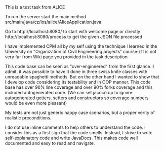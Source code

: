 This is a test task from ALICE

To run the server start the main method src/main/java/cz/los/alice/AliceApplication.java

Go to http://localhost:8080/ to start with welcome page or directly http://localhost:8080/process to get
the given JSON file processed

I have implemented CPM all by my self using the technique I learned in the University on
"Organization of Civil Engineering projects" course:)
It is not very far from Wiki page you provided in the task description

This code base can be seen as "over-engineered" from the first glance. I admit, it was possible to have it done in three
swiss knife classes with unreadable spaghetti methods. But on the other hand I wanted to show that I develop code
considering its testability and in OOP manner.
This code base has over 90% line coverage and over 90% forks coverage and this included autogenerated code.
(We can set jacoco up to ignore autogenerated getters, setters and constructors so coverage numbers would be even more
pleasant)

My tests are not just generic happy case scenarios, but a proper verity of realistic preconditions.

I do not use inline comments to help others to understand the code. I consider this as a first sign that the code smells.
Instead, I strive to write self-explanatory code and write JavaDocs. This makes code well documented and easy to read
and navigate.
